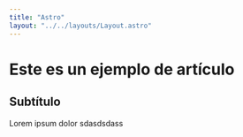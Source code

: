```yaml
---
title: "Astro"
layout: "../../layouts/Layout.astro"
---
```


# Este es un ejemplo de artículo

## Subtítulo

Lorem ipsum dolor sdasdsdass
